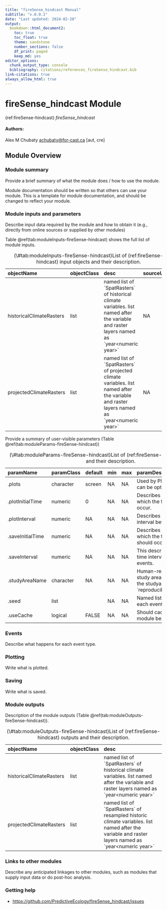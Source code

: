 ```yaml
---
title: "fireSense_hindcast Manual"
subtitle: "v.0.0.1"
date: "Last updated: 2024-02-28"
output:
  bookdown::html_document2:
    toc: true
    toc_float: true
    theme: sandstone
    number_sections: false
    df_print: paged
    keep_md: yes
editor_options:
  chunk_output_type: console
  bibliography: citations/references_fireSense_hindcast.bib
link-citations: true
always_allow_html: true
---
```


# fireSense_hindcast Module

<!-- the following are text references used in captions for LaTeX compatibility -->
(ref:fireSense-hindcast) *fireSense_hindcast*



<!-- if knitting to pdf remember to add the pandoc_args: ["--extract-media", "."] option to yml in order to get the badge images -->

#### Authors:

Alex M Chubaty <achubaty@for-cast.ca> [aut, cre]
<!-- ideally separate authors with new lines, '\n' not working -->

## Module Overview

### Module summary

Provide a brief summary of what the module does / how to use the module.

Module documentation should be written so that others can use your module.
This is a template for module documentation, and should be changed to reflect your module.

### Module inputs and parameters

Describe input data required by the module and how to obtain it (e.g., directly from online sources or supplied by other modules)

Table \@ref(tab:moduleInputs-fireSense-hindcast) shows the full list of module inputs.

<table class="table" style="margin-left: auto; margin-right: auto;">
<caption>(\#tab:moduleInputs-fireSense-hindcast)List of (ref:fireSense-hindcast) input objects and their description.</caption>
 <thead>
  <tr>
   <th style="text-align:left;"> objectName </th>
   <th style="text-align:left;"> objectClass </th>
   <th style="text-align:left;"> desc </th>
   <th style="text-align:left;"> sourceURL </th>
  </tr>
 </thead>
<tbody>
  <tr>
   <td style="text-align:left;"> historicalClimateRasters </td>
   <td style="text-align:left;"> list </td>
   <td style="text-align:left;"> named list of `SpatRasters` of historical climate variables. list named after the variable and raster layers named as `year&lt;numeric year&gt;` </td>
   <td style="text-align:left;"> NA </td>
  </tr>
  <tr>
   <td style="text-align:left;"> projectedClimateRasters </td>
   <td style="text-align:left;"> list </td>
   <td style="text-align:left;"> named list of `SpatRasters` of projected climate variables. list named after the variable and raster layers named as `year&lt;numeric year&gt;` </td>
   <td style="text-align:left;"> NA </td>
  </tr>
</tbody>
</table>

Provide a summary of user-visible parameters (Table \@ref(tab:moduleParams-fireSense-hindcast))


<table class="table" style="margin-left: auto; margin-right: auto;">
<caption>(\#tab:moduleParams-fireSense-hindcast)List of (ref:fireSense-hindcast) parameters and their description.</caption>
 <thead>
  <tr>
   <th style="text-align:left;"> paramName </th>
   <th style="text-align:left;"> paramClass </th>
   <th style="text-align:left;"> default </th>
   <th style="text-align:left;"> min </th>
   <th style="text-align:left;"> max </th>
   <th style="text-align:left;"> paramDesc </th>
  </tr>
 </thead>
<tbody>
  <tr>
   <td style="text-align:left;"> .plots </td>
   <td style="text-align:left;"> character </td>
   <td style="text-align:left;"> screen </td>
   <td style="text-align:left;"> NA </td>
   <td style="text-align:left;"> NA </td>
   <td style="text-align:left;"> Used by Plots function, which can be optionally used here </td>
  </tr>
  <tr>
   <td style="text-align:left;"> .plotInitialTime </td>
   <td style="text-align:left;"> numeric </td>
   <td style="text-align:left;"> 0 </td>
   <td style="text-align:left;"> NA </td>
   <td style="text-align:left;"> NA </td>
   <td style="text-align:left;"> Describes the simulation time at which the first plot event should occur. </td>
  </tr>
  <tr>
   <td style="text-align:left;"> .plotInterval </td>
   <td style="text-align:left;"> numeric </td>
   <td style="text-align:left;"> NA </td>
   <td style="text-align:left;"> NA </td>
   <td style="text-align:left;"> NA </td>
   <td style="text-align:left;"> Describes the simulation time interval between plot events. </td>
  </tr>
  <tr>
   <td style="text-align:left;"> .saveInitialTime </td>
   <td style="text-align:left;"> numeric </td>
   <td style="text-align:left;"> NA </td>
   <td style="text-align:left;"> NA </td>
   <td style="text-align:left;"> NA </td>
   <td style="text-align:left;"> Describes the simulation time at which the first save event should occur. </td>
  </tr>
  <tr>
   <td style="text-align:left;"> .saveInterval </td>
   <td style="text-align:left;"> numeric </td>
   <td style="text-align:left;"> NA </td>
   <td style="text-align:left;"> NA </td>
   <td style="text-align:left;"> NA </td>
   <td style="text-align:left;"> This describes the simulation time interval between save events. </td>
  </tr>
  <tr>
   <td style="text-align:left;"> .studyAreaName </td>
   <td style="text-align:left;"> character </td>
   <td style="text-align:left;"> NA </td>
   <td style="text-align:left;"> NA </td>
   <td style="text-align:left;"> NA </td>
   <td style="text-align:left;"> Human-readable name for the study area used - e.g., a hash of the studyarea obtained using `reproducible::studyAreaName()` </td>
  </tr>
  <tr>
   <td style="text-align:left;"> .seed </td>
   <td style="text-align:left;"> list </td>
   <td style="text-align:left;">  </td>
   <td style="text-align:left;"> NA </td>
   <td style="text-align:left;"> NA </td>
   <td style="text-align:left;"> Named list of seeds to use for each event (names). </td>
  </tr>
  <tr>
   <td style="text-align:left;"> .useCache </td>
   <td style="text-align:left;"> logical </td>
   <td style="text-align:left;"> FALSE </td>
   <td style="text-align:left;"> NA </td>
   <td style="text-align:left;"> NA </td>
   <td style="text-align:left;"> Should caching of events or module be used? </td>
  </tr>
</tbody>
</table>

### Events

Describe what happens for each event type.

### Plotting

Write what is plotted.

### Saving

Write what is saved.

### Module outputs

Description of the module outputs (Table \@ref(tab:moduleOutputs-fireSense-hindcast)).

<table class="table" style="margin-left: auto; margin-right: auto;">
<caption>(\#tab:moduleOutputs-fireSense-hindcast)List of (ref:fireSense-hindcast) outputs and their description.</caption>
 <thead>
  <tr>
   <th style="text-align:left;"> objectName </th>
   <th style="text-align:left;"> objectClass </th>
   <th style="text-align:left;"> desc </th>
  </tr>
 </thead>
<tbody>
  <tr>
   <td style="text-align:left;"> historicalClimateRasters </td>
   <td style="text-align:left;"> list </td>
   <td style="text-align:left;"> named list of `SpatRasters` of historical climate variables. list named after the variable and raster layers named as `year&lt;numeric year&gt;` </td>
  </tr>
  <tr>
   <td style="text-align:left;"> projectedClimateRasters </td>
   <td style="text-align:left;"> list </td>
   <td style="text-align:left;"> named list of `SpatRasters` of resampled historic climate variables. list named after the variable and raster layers named as `year&lt;numeric year&gt;` </td>
  </tr>
</tbody>
</table>

### Links to other modules

Describe any anticipated linkages to other modules, such as modules that supply input data or do post-hoc analysis.

### Getting help

-   <https://github.com/PredictiveEcology/fireSense_hindcast/issues>
